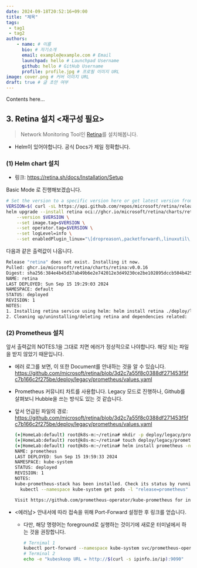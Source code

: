 ```yaml
---
date: 2024-09-18T20:52:16+09:00
title: "제목"
tags:
 - tag1
 - tag2
authors:
    - name: # 이름
      bio: # 자기소개
      email: example@example.com # Email
      launchpad: hello # Launchpad Username
      github: hello # GitHub Username
      profile: profile.jpg # 프로필 이미지 URL
image: cover.png # 커버 이미지 URL
draft: true # 글 초안 여부
---
```


Contents here...



## 3. Retina 설치  <재구성 필요>

> Network Monitoring Tool인 [Retina](https://github.com/microsoft/retina)를 설치해봅니다.  

- Helm이 있어야합니다. 공식 Docs가 제일 정확합니다.  

### (1) Helm chart 설치  

- 링크: <https://retina.sh/docs/Installation/Setup>  

Basic Mode 로 진행해보겠습니다.  
  
```bash  
# Set the version to a specific version here or get latest version from GitHub API.
VERSION=$( curl -sL https://api.github.com/repos/microsoft/retina/releases/latest | jq -r .name)
helm upgrade --install retina oci://ghcr.io/microsoft/retina/charts/retina \
    --version $VERSION \
    --set image.tag=$VERSION \
    --set operator.tag=$VERSION \
    --set logLevel=info \
    --set enabledPlugin_linux="\[dropreason\,packetforward\,linuxutil\,dns\]"
```  

다음과 같은 출력값이 나옵니다.  

```bash  
Release "retina" does not exist. Installing it now.
Pulled: ghcr.io/microsoft/retina/charts/retina:v0.0.16
Digest: sha256:384e4b45d37ab49b6e2e742012e3d49230ce2be102895dccb504b42540091419
NAME: retina
LAST DEPLOYED: Sun Sep 15 19:29:03 2024
NAMESPACE: default
STATUS: deployed
REVISION: 1
NOTES:
1. Installing retina service using helm: helm install retina ./deploy/legacy/manifests/controller/helm/retina/ --namespace kube-system --dependency-update
2. Cleaning up/uninstalling/deleting retina and dependencies related: 
```  

### (2) Prometheus 설치  

앞서 출력값의 NOTES.1을 그대로 치면 에러가 정상적으로 나야합니다. 해당 되는 파일을 받지 않았기 때문입니다.  

- 에러 로그를 보면, 이 또한 Document를 안내하는 것을 알 수 있습니다.  https://github.com/microsoft/retina/blob/3d2c7a55f8c0388df271453f5fc7b166c2f275be/deploy/legacy/prometheus/values.yaml

- Prometheus 커뮤니티 차트를 사용합니다. Legacy 모드로 진행하나, Github를 살펴보니 Hubble을 쓰는 방식도 있는 것 같습니다.  

- 앞서 언급된 파일의 경로: <https://github.com/microsoft/retina/blob/3d2c7a55f8c0388df271453f5fc7b166c2f275be/deploy/legacy/prometheus/values.yaml>  

    ```bash
    (⎈|HomeLab:default) root@k8s-m:~/retina# mkdir -p deploy/legacy/prometheus
    (⎈|HomeLab:default) root@k8s-m:~/retina# touch deploy/legacy/prometheus/values.yaml
    (⎈|HomeLab:default) root@k8s-m:~/retina# helm install prometheus -n kube-system -f deploy/legacy/prometheus/values.yaml prometheus-community/kube-prometheus-stack
    NAME: prometheus
    LAST DEPLOYED: Sun Sep 15 19:59:33 2024
    NAMESPACE: kube-system
    STATUS: deployed
    REVISION: 1
    NOTES:
    kube-prometheus-stack has been installed. Check its status by running:
      kubectl --namespace kube-system get pods -l "release=prometheus"

    Visit https://github.com/prometheus-operator/kube-prometheus for instructions on how to create & configure Alertmanager and Prometheus instances using the Operator.
    ```

- <에러남> 안내서에 따라 접속을 위해 Port-Forward 설정한 후 링크를 얻습니다.  
  - 다만, 해당 명령어는 foreground로 실행하는 것이기에 새로운 터미널에서 하는 것을 권장합니다.  

    ```bash
    # Ternimal 1
    kubectl port-forward --namespace kube-system svc/prometheus-operated 9090
    # Terminal 2
    echo -e "kubeskoop URL = http://$(curl -s ipinfo.io/ip):9090"
    ```